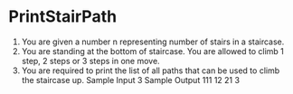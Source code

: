 # PrintStairPath
1. You are given a number n representing number of stairs in a staircase. 
2. You are standing at the bottom of staircase. You are allowed to climb 1 step, 2 steps or 3 steps in one move.
3. You are required  to print the list of all paths that can be used to climb the staircase up.
Sample Input
3
Sample Output
111
12
21
3

